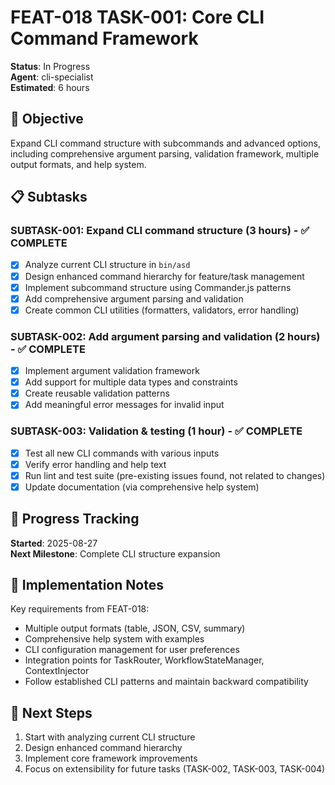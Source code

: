 # FEAT-018 TASK-001: Core CLI Command Framework

**Status**: In Progress  
**Agent**: cli-specialist  
**Estimated**: 6 hours

## 🎯 Objective

Expand CLI command structure with subcommands and advanced options, including comprehensive argument parsing, validation framework, multiple output formats, and help system.

## 📋 Subtasks

### SUBTASK-001: Expand CLI command structure (3 hours) - ✅ COMPLETE

- [x] Analyze current CLI structure in `bin/asd`
- [x] Design enhanced command hierarchy for feature/task management
- [x] Implement subcommand structure using Commander.js patterns
- [x] Add comprehensive argument parsing and validation
- [x] Create common CLI utilities (formatters, validators, error handling)

### SUBTASK-002: Add argument parsing and validation (2 hours) - ✅ COMPLETE

- [x] Implement argument validation framework
- [x] Add support for multiple data types and constraints
- [x] Create reusable validation patterns
- [x] Add meaningful error messages for invalid input

### SUBTASK-003: Validation & testing (1 hour) - ✅ COMPLETE

- [x] Test all new CLI commands with various inputs
- [x] Verify error handling and help text
- [x] Run lint and test suite (pre-existing issues found, not related to changes)
- [x] Update documentation (via comprehensive help system)

## 🔄 Progress Tracking

**Started**: 2025-08-27  
**Next Milestone**: Complete CLI structure expansion

## 📝 Implementation Notes

Key requirements from FEAT-018:

- Multiple output formats (table, JSON, CSV, summary)
- Comprehensive help system with examples
- CLI configuration management for user preferences
- Integration points for TaskRouter, WorkflowStateManager, ContextInjector
- Follow established CLI patterns and maintain backward compatibility

## 🚀 Next Steps

1. Start with analyzing current CLI structure
2. Design enhanced command hierarchy
3. Implement core framework improvements
4. Focus on extensibility for future tasks (TASK-002, TASK-003, TASK-004)
